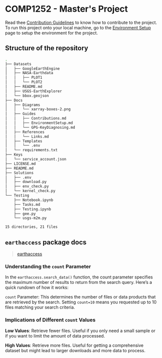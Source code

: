 # COMP1252 - Master's Project

Read thee [Contribution Guidelines](./Docs/Guides/Contributions.md) to know how to contribute to the project. To run this project onto your local machine, go to the [Environment Setup](./Docs/Guides/EnvironmentSetup.md) page to setup the environment for the project.

## Structure of the repository

```bash
.
├── Datasets
│   ├── GoogleEarthEngine
│   ├── NASA-Earthdata
│   │   ├── PLOT1
│   │   └── PLOT2
│   ├── README.md
│   ├── USGS-EarthExplorer
│   └── bbox.geojson
├── Docs
│   ├── Diagrams
│   │   └── xarray-boxes-2.png
│   ├── Guides
│   │   ├── Contributions.md
│   │   ├── EnvironmentSetup.md
│   │   └── GPG-KeyDiagnosing.md
│   ├── References
│   │   └── Links.md
│   ├── Templates
│   │   └── .env
│   └── requirements.txt
├── Keys
│   └── service_account.json
├── LICENSE.md
├── README.md
├── Solutions
│   ├── .env
│   ├── download.py
│   ├── env_check.py
│   └── kernel_check.py
└── Testing
    ├── Notebook.ipynb
    ├── Tasks.md
    ├── Testing.ipynb
    ├── gee.py
    └── usgs-m2m.py

15 directories, 21 files
```

## `earthaccess` package docs

>[earthaccess](https://earthaccess.readthedocs.io/en/latest/)

### Understanding the `count` Parameter

In the `earthaccess.search_data()` function, the count parameter specifies the maximum number of results to return from the search query. Here’s a quick rundown of how it works:

`count` Parameter: This determines the number of files or data products that are retrieved by the search. Setting `count=10` means you requested up to 10 files matching your search criteria.

### Implications of Different `count` Values

**Low Values**: Retrieve fewer files. Useful if you only need a small sample or if you want to limit the amount of data processed.

**High Values**: Retrieve more files. Useful for getting a comprehensive dataset but might lead to larger downloads and more data to process.
